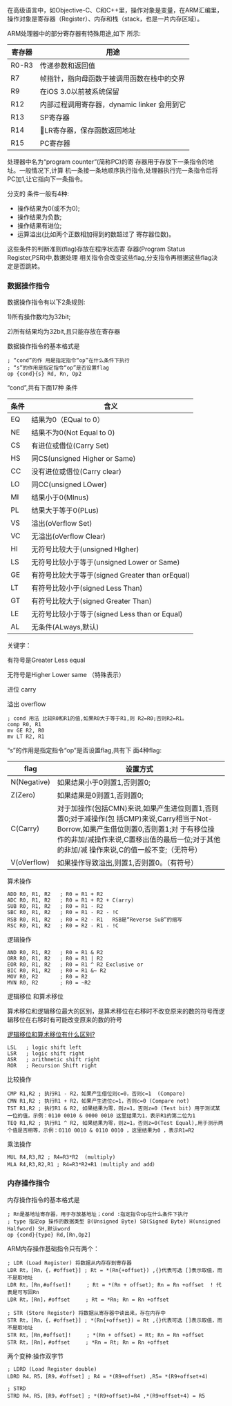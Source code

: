  在高级语言中，如Objective-C、C和C++里，操作对象是变量，在ARM汇编里，操作对象是寄存器（Register）、内存和栈（stack，也是一片内存区域）。

ARM处理器中的部分寄存器有特殊用途,如下 所示:

| 寄存器   | 用途                            |
| ----- | ----------------------------- |
| R0-R3 | 传递参数和返回值                      |
| R7    | 帧指针，指向母函数于被调用函数在栈中的交界         |
| R9    | 在iOS 3.0以前被系统保留               |
| R12   | 内部过程调用寄存器，dynamic linker 会用到它 |
| R13   | SP寄存器                         |
| R14   | LR寄存器，保存函数返回地址               |
| R15   | PC寄存器                         |

 处理器中名为“program counter”(简称PC)的寄 存器用于存放下一条指令的地址。一般情况下,计算 机一条接一条地顺序执行指令,处理器执行完一条指令后将PC加1,让它指向下一条指令。

分支的 条件一般有4种:

- 操作结果为0(或不为0);
- 操作结果为负数; 
- 操作结果有进位; 
- 运算溢出(比如两个正数相加得到的数超过了 寄存器位数)。

这些条件的判断准则(flag)存放在程序状态寄 存器(Program Status Register,PSR)中,数据处理 相关指令会改变这些flag,分支指令再根据这些flag决 定是否跳转。

### 数据操作指令

数据操作指令有以下2条规则:

1)所有操作数均为32bit;

2)所有结果均为32bit,且只能存放在寄存器

数据操作指令的基本格式是

```armasm
; “cond”的作 用是指定指令“op”在什么条件下执行
; “s”的作用是指定指令“op”是否设置flag
op {cond}{s} Rd, Rn, Op2
```

“cond”,共有下面17种 条件

| 条件   | 含义                                     |
| ---- | -------------------------------------- |
| EQ   | 结果为0（EQual to 0）                       |
| NE   | 结果不为0(Not Equal to 0)                  |
| CS   | 有进位或借位(Carry Set)                      |
| HS   | 同CS(unsigned Higher or Same)           |
| CC   | 没有进位或借位(Carry clear)                   |
| LO   | 同CC(unsigned LOwer)                    |
| MI   | 结果小于0(MInus)                           |
| PL   | 结果大于等于0(PLus)                          |
| VS   | 溢出(oVerflow Set)                       |
| VC   | 无溢出(oVerflow Clear)                    |
| HI   | 无符号比较大于(unsigned HIgher)               |
| LS   | 无符号比较小于等于(unsigned Lower or Same)      |
| GE   | 有符号比较大于等于(signed Greater than orEqual) |
| LT   | 有符号比较小于(signed Less Than)              |
| GT   | 有符号比较大于(signed Greater Than)           |
| LE   | 无符号比较小于等于(signed Less than or Equal)   |
| AL   | 无条件(ALways,默认)                         |

关键字：

有符号是Greater  Less equal

无符号是Higher  Lower  same  （特殊表示）

进位 carry

溢出 overflow



```armasm
; cond 用法 比较R0和R1的值,如果R0大于等于R1,则 R2=R0;否则R2=R1。
comp R0, R1 
mv GE R2, R0 
mv LT R2, R1
```

“s”的作用是指定指令“op”是否设置flag,共有下 面4种flag:

| flag        | 设置方式                                     |
| ----------- | ---------------------------------------- |
| N(Negative) | 如果结果小于0则置1,否则置0;                         |
| Z(Zero)     | 如果结果是0则置1,否则置0;                          |
| C(Carry)    | 对于加操作(包括CMN)来说,如果产生进位则置1,否则置0;对于减操作(包 括CMP)来说,Carry相当于Not-Borrow,如果产生借位则置0,否则置1;对 于有移位操作的非加/减操作来说,C置移出值的最后一位;对于其他的非加/减 操作来说,C的值一般不变;（无符号） |
| V(oVerflow) | 如果操作导致溢出,则置1,否则置0。（有符号）                  |

算术操作

```armasm
ADD R0, R1, R2   ; R0 = R1 + R2
ADC R0, R1, R2   ; R0 = R1 + R2 + C(arry)
SUB R0, R1, R2   ; R0 = R1 - R2
SBC R0, R1, R2   ; R0 = R1 - R2 - !C
RSB R0, R1, R2   ; R0 = R2 - R1   RSB是“Reverse SuB”的缩写
RSC R0, R1, R2   ; R0 = R2 - R1 - !C
```

逻辑操作

```armasm
AND R0, R1, R2   ; R0 = R1 & R2
ORR R0, R1, R2   ; R0 = R1 | R2
EOR R0, R1, R2   ; R0 = R1 ^ R2 Exclusive or
BIC R0, R1, R2   ; R0 = R1 &~ R2
MOV R0, R2       ; R0 = R2
MVN R0, R2       ; R0 = ~R2
```
逻辑移位 和算术移位

算术移位和逻辑移位最大的区别，是算术移位在右移时不改变原来的数的符号而逻辑移位在右移时有可能改变原来的数的符号

[逻辑移位和算术移位有什么区别?](https://edwardluo.wordpress.com/2015/04/08/%E9%80%BB%E8%BE%91%E7%A7%BB%E4%BD%8D%E5%92%8C%E7%AE%97%E6%9C%AF%E7%A7%BB%E4%BD%8D%E6%9C%89%E4%BB%80%E4%B9%88%E5%8C%BA%E5%88%AB%EF%BC%9F/)

```armasm
LSL   ; logic shift left
LSR   ; logic shift right
ASR   ; arithmetic shift right
ROR   ; Recursion Shift right
```

比较操作

```armasm
CMP R1,R2 ; 执行R1 - R2，如果产生借位则c=0，否则c=1  (Compare)
CMN R1,R2 ; 执行R1 + R2，如果产生进位c=1，否则c=0 (Compare not)
TST R1,R2 ; 执行R1 & R2, 如果结果为零，则z=1，否则z=0 (Test bit) 用于测试某一位的值，示例：0110 0010 & 0000 0010 这里结果为1，表示R1的第二位为1
TEQ R1,R2 ; 执行R1 ^ R2, 如果结果为零，则z=1，否则z=0(Test Equal),用于测示两个值是否相等，示例：0110 0010 & 0110 0010 ，这里结果为0 ，表示R1=R2
```

乘法操作

```armasm
MUL R4,R3,R2 ; R4=R3*R2  (multiply)
MLA R4,R3,R2,R1 ; R4=R3*R2+R1 (multiply and add）
```

### 内存操作指令

内存操作指令的基本格式是

```armasm
; Rn是基地址寄存器，用于存放基地址；cond :指定指令op在什么条件下执行
; type 指定op 操作的数据类型 B(Unsigned Byte) SB(Signed Byte) H(unsigned Halfword) SH,默认word
op {cond}{type} Rd,[Rn,Op2]
```

ARM内存操作基础指令只有两个：

```armasm
; LDR (Load Register) 将数据从内存存到寄存器
LDR Rt，[Rn，{，#offset}] ; Rt = *(Rn{+offset}) ,{}代表可选 []表示取值，而不是取地址
LDR Rt，[Rn,#offset]!     ; Rt = *(Rn + offset); Rn = Rn +offset  ! 代表是可写回Rn
LDR Rt，[Rn]，#offset     ; Rt = *Rn; Rn = Rn +offset

; STR (Store Register) 将数据从寄存器中读出来，存在内存中
STR Rt，[Rn，{，#offset}] ; *(Rn{+offset}) = Rt ,{}代表可选 []表示取值，而不是取地址
STR Rt，[Rn,#offset]!     ; *(Rn + offset) = Rt; Rn = Rn +offset
STR Rt，[Rn]，#offset     ; *Rn = Rt; Rn = Rn +offset
```

两个变种:操作双字节

```armasm
; LDRD (Load Register double) 
LDRD R4，R5，[R9，#offset] ; R4 = *(R9+offset) ,R5= *(R9+offset+4)

; STRD
STRD R4，R5，[R9，#offset] ; *(R9+offset)=R4 ,*(R9+offset+4) = R5 
```

